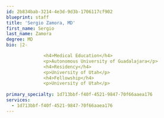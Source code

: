 ```yaml
---
id: 2b834bab-3214-4e3d-9d3b-1706117cf902
blueprint: staff
title: 'Sergio Zamora, MD'
first_name: Sergio
last_name: Zamora
degree: MD
bio: |2-

              <h4>Medical Education</h4>
              <p>Autonomous University of Guadalajara</p>
              <h4>Residency</h4>
              <p>University of Utah</p>
              <h4>Fellowship</h4>
              <p>University of Utah</p>
          
primary_specialty: 1d713bbf-f40f-4521-9847-70f66aaea176
services:
  - 1d713bbf-f40f-4521-9847-70f66aaea176
---
```

